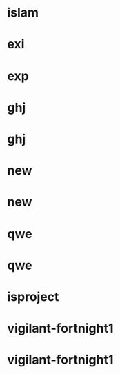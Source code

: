 # islam
# exi
# exp
# ghj
# ghj
# new
# new
# qwe
# qwe
# isproject
# vigilant-fortnight1
# vigilant-fortnight1
